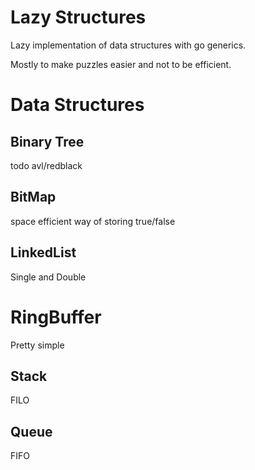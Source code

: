 # Lazy Structures

Lazy implementation of data structures with go generics. 

Mostly to make puzzles easier and not to be efficient.


# Data Structures

## Binary Tree

todo avl/redblack

## BitMap

space efficient way of storing true/false

## LinkedList

Single and Double

# RingBuffer

Pretty simple

## Stack

FILO

## Queue

FIFO
